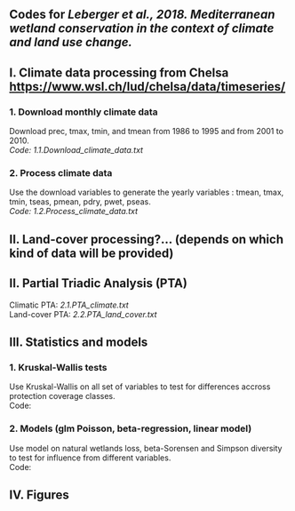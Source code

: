 ## Codes for *Leberger et al., 2018. Mediterranean wetland conservation in the context of climate and land use change.*

## I. Climate data processing from Chelsa https://www.wsl.ch/lud/chelsa/data/timeseries/

### 1. Download monthly climate data
Download prec, tmax, tmin, and tmean from 1986 to 1995 and from 2001 to 2010.\
*Code: 1.1.Download_climate_data.txt*

### 2. Process climate data
Use the download variables to generate the yearly variables : tmean, tmax, tmin, tseas, pmean, pdry, pwet, pseas.\
*Code: 1.2.Process_climate_data.txt*

## II. Land-cover processing?... (depends on which kind of data will be provided)

## II. Partial Triadic Analysis (PTA)
Climatic PTA: *2.1.PTA_climate.txt*\
Land-cover PTA: *2.2.PTA_land_cover.txt*

## III. Statistics and models

### 1. Kruskal-Wallis tests
Use Kruskal-Wallis on all set of variables to test for differences accross protection coverage classes.\
Code:

### 2. Models (glm Poisson, beta-regression, linear model)
Use model on natural wetlands loss, beta-Sorensen and Simpson diversity to test for influence from different variables.\
Code:

## IV. Figures
